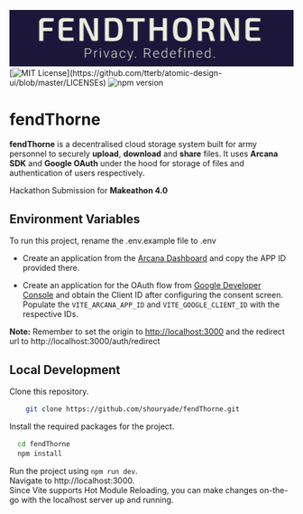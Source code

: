 ![Logo](src/assets/cloudStorage-copy.png)  
[![MIT License](https://img.shields.io/apm/l/atomic-design-ui.svg?)](https://github.com/tterb/atomic-design-ui/blob/master/LICENSEs)
![npm version](https://img.shields.io/npm/v/npm)

# fendThorne

**fendThorne** is a decentralised cloud storage system built for army personnel to securely **upload**, **download** and **share** files.
It uses **Arcana SDK** and **Google OAuth** under the hood for storage of files and authentication of users respectively.  

Hackathon Submission for **Makeathon 4.0** 


## Environment Variables

To run this project, rename the .env.example file to .env  
* Create an application from the [Arcana Dashboard](https://dashboard.arcana.network/) and copy the APP ID provided there.  

* Create an application for the OAuth flow from [Google Developer Console](https://console.cloud.google.com/) and obtain the Client ID after configuring the consent screen.
Populate the `VITE_ARCANA_APP_ID` and `VITE_GOOGLE_CLIENT_ID` with the respective IDs.  

**Note:** Remember to set the origin to [http://localhost:3000](http://localhost:3000) and the redirect url to http://localhost:3000/auth/redirect


## Local Development

Clone this repository.  
```bash
    git clone https://github.com/shouryade/fendThorne.git
```

Install the required packages for the project.
```bash
  cd fendThorne
  npm install
```
Run the project using `npm run dev`.  
Navigate to http://localhost:3000.  
Since Vite supports Hot Module Reloading, you can make changes on-the-go with the localhost server up and running.
    




